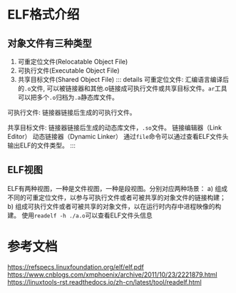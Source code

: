 # ELF格式介绍

## 对象文件有三种类型

1. 可重定位文件(Relocatable Object File)
2. 可执行文件(Executable Object File)
3. 共享目标文件(Shared Object File)
::: details
 可重定位文件: 汇编语言编译后的`.o`文件, 可以被链接器和其他.o链接成可执行文件或共享目标文件。`ar`工具可以把多个`.o`归档为`.a`静态库文件。

 可执行文件: 链接器链接后生成的可执行文件。

 共享目标文件: 链接器链接后生成的动态库文件，`.so`文件。
    链接编辑器（Link Editor）
    动态链接器（Dynamic Linker）
通过`file`命令可以通过查看ELF文件头输出ELF的文件类型。
:::
## ELF视图
ELF有两种视图，一种是文件视图，一种是段视图。分别对应两种场景：
a) 组成不同的可重定位文件，以参与可执行文件或者可被共享的对象文件的链接构建；
b) 组成可执行文件或者可被共享的对象文件，以在运行时内存中进程映像的构建。
使用`readelf -h ./a.o`可以查看ELF文件头信息


# 参考文档
https://refspecs.linuxfoundation.org/elf/elf.pdf
https://www.cnblogs.com/xmphoenix/archive/2011/10/23/2221879.html
https://linuxtools-rst.readthedocs.io/zh-cn/latest/tool/readelf.html
